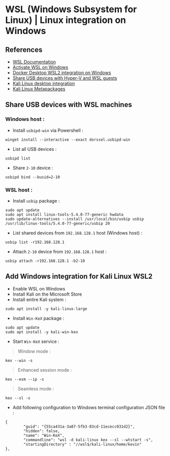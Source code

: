# WSL (Windows Subsystem for Linux) | Linux integration on Windows

## References

* [WSL Documentation](https://docs.microsoft.com/fr-fr/windows/wsl/)
* [Activate WSL on Windows](https://lecrabeinfo.net/installer-wsl-windows-subsystem-for-linux-sur-windows-10.html)
* [Docker Desktop WSL2 integration on Windows](https://docs.docker.com/desktop/windows/wsl/)
* [Share USB devices with Hyper-V and WSL guests](https://github.com/dorssel/usbipd-win)
* [Kali Linux desktop integration](https://www.kali.org/docs/wsl/win-kex/)
* [Kali Linux Metapackages](https://www.kali.org/docs/general-use/metapackages/)

## Share USB devices with WSL machines

### Windows host :

* Install `usbipd-win` via Powershell :
```
winget install --interactive --exact dorssel.usbipd-win
```

* List all USB devices :
```
usbipd list
```

* Share `2-10` device :
```
usbipd bind --busid=2-10
```

### WSL host :

* Install `usbip` package :
```
sudo apt update
sudo apt install linux-tools-5.4.0-77-generic hwdata
sudo update-alternatives --install /usr/local/bin/usbip usbip /usr/lib/linux-tools/5.4.0-77-generic/usbip 20
```

* List shared devices from `192.168.128.1` host (Windows host) :
```
usbip list -r192.168.128.1
```

* Attach `2-10` device from `192.168.128.1` host :
```
usbip attach -r192.168.128.1 -b2-10
```

## Add Windows integration for Kali Linux WSL2

* Enable WSL on Windows
* Install Kali on the Microsoft Store
* Install entire Kali system :
```
sudo apt install -y kali-linux-large
```

* Install `Win-KeX` package :
```
sudo apt update
sudo apt install -y kali-win-kex
```

* Start `Win-KeX` service :
> Window mode :
```
kex --win -s
```
> Enhanced session mode :
```
kex --esm --ip -s
```
> Seamless mode :
```
kex --sl -s
```

* Add following configuration to Windows terminal configuration JSON file :
```
{
        "guid": "{55ca431a-3a87-5fb3-83cd-11ececc031d2}",
        "hidden": false,
        "name": "Win-KeX",
        "commandline": "wsl -d kali-linux kex --sl --wtstart -s",
        "startingDirectory" : "//wsl$/kali-linux/home/kevin"
},
```
